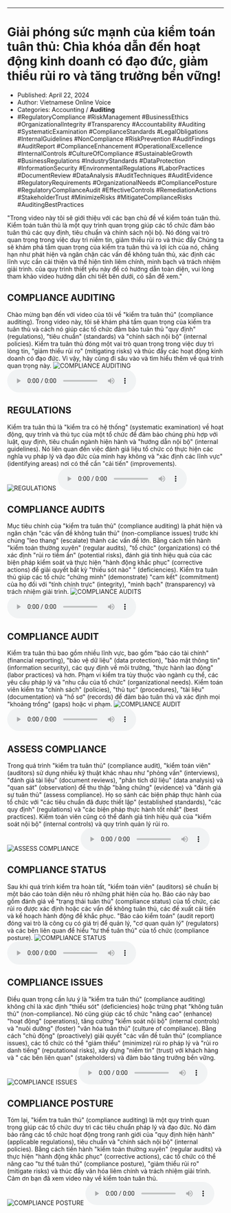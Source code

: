 
---

# Giải phóng sức mạnh của kiểm toán tuân thủ: Chìa khóa dẫn đến hoạt động kinh doanh có đạo đức, giảm thiểu rủi ro và tăng trưởng bền vững!

- Published: April 22, 2024
- Author: Vietnamese Online Voice
- Categories: Accounting / **Auditing**
- #RegulatoryCompliance #RiskManagement #BusinessEthics #OrganizationalIntegrity #Transparency #Accountability #Auditing #SystematicExamination #ComplianceStandards #LegalObligations #InternalGuidelines #NonCompliance #RiskPrevention #AuditFindings #AuditReport #ComplianceEnhancement #OperationalExcellence #InternalControls #CultureOfCompliance #SustainableGrowth #BusinessRegulations #IndustryStandards #DataProtection #InformationSecurity #EnvironmentalRegulations #LaborPractices #DocumentReview #DataAnalysis #AuditTechniques #AuditEvidence #RegulatoryRequirements #OrganizationalNeeds #CompliancePosture #RegulatoryComplianceAudit #EffectiveControls #RemediationActions #StakeholderTrust #MinimizeRisks #MitigateComplianceRisks #AuditingBestPractices

"Trong video này tôi sẽ giới thiệu với các bạn chủ đề về kiểm toán tuân thủ. Kiểm toán tuân thủ là một quy trình quan trọng giúp các tổ chức đảm bảo tuân thủ các quy định, tiêu chuẩn và chính sách nội bộ. Nó đóng vai trò quan trọng trong việc duy trì niềm tin, giảm thiểu rủi ro và thúc đẩy Chúng ta sẽ khám phá tầm quan trọng của kiểm tra tuân thủ và lợi ích của nó, chẳng hạn như phát hiện và ngăn chặn các vấn đề không tuân thủ, xác định các lĩnh vực cần cải thiện và thể hiện tính liêm chính, minh bạch và trách nhiệm giải trình. của quy trình thiết yếu này để có hướng dẫn toàn diện, vui lòng tham khảo video hướng dẫn chi tiết bên dưới, có sẵn để xem."


## COMPLIANCE AUDITING

Chào mừng bạn đến với video của tôi về "kiểm tra tuân thủ" (compliance auditing). Trong video này, tôi sẽ khám phá tầm quan trọng của kiểm tra tuân thủ và cách nó giúp các tổ chức đảm bảo tuân thủ "quy định" (regulations), "tiêu chuẩn" (standards) và "chính sách nội bộ" (internal policies). Kiểm tra tuân thủ đóng một vai trò quan trọng trong việc duy trì lòng tin, "giảm thiểu rủi ro" (mitigating risks) và thúc đẩy các hoạt động kinh doanh có đạo đức. Vì vậy, hãy cùng đi sâu vào và tìm hiểu thêm về quá trình quan trọng này.
![COMPLIANCE AUDITING](https://http-archiver-apis-production-80.schnworks.com/storage/images/transitions/2024-04-22/transition-9442730563-Montserrat-Black-512DA8.jpg)
<audio controls>
    <source src="https://http-archiver-apis-production-80.schnworks.com/storage/audio/file-4227846815.mp3" type="audio/mpeg">
</audio>



## REGULATIONS

Kiểm tra tuân thủ là "kiểm tra có hệ thống" (systematic examination) về hoạt động, quy trình và thủ tục của một tổ chức để đảm bảo chúng phù hợp với luật, quy định, tiêu chuẩn ngành hiện hành và "hướng dẫn nội bộ" (internal guidelines). Nó liên quan đến việc đánh giá liệu tổ chức có thực hiện các nghĩa vụ pháp lý và đạo đức của mình hay không và "xác định các lĩnh vực" (identifying areas) nơi có thể cần "cải tiến" (improvements).
![REGULATIONS](https://http-archiver-apis-production-80.schnworks.com/storage/images/transitions/2024-04-22/transition-2142457813-Montserrat-SemiBold-512DA8.jpg)
<audio controls>
    <source src="https://http-archiver-apis-production-80.schnworks.com/storage/audio/file-5497761988.mp3" type="audio/mpeg">
</audio>



## COMPLIANCE AUDITS

Mục tiêu chính của "kiểm tra tuân thủ" (compliance auditing) là phát hiện và ngăn chặn "các vấn đề không tuân thủ" (non-compliance issues) trước khi chúng "leo thang" (escalate) thành các vấn đề lớn. Bằng cách tiến hành "kiểm toán thường xuyên" (regular audits), "tổ chức" (organizations) có thể xác định "rủi ro tiềm ẩn" (potential risks), đánh giá tính hiệu quả của các biện pháp kiểm soát và thực hiện "hành động khắc phục" (corrective actions) để giải quyết bất kỳ "thiếu sót nào" " (deficiencies). Kiểm tra tuân thủ giúp các tổ chức "chứng minh" (demonstrate) "cam kết" (commitment) của họ đối với "tính chính trực" (integrity), "minh bạch" (transparency) và trách nhiệm giải trình.
![COMPLIANCE AUDITS](https://http-archiver-apis-production-80.schnworks.com/storage/images/transitions/2024-04-22/transition-10583704131-Montserrat-Regular-303F9F.jpg)
<audio controls>
    <source src="https://http-archiver-apis-production-80.schnworks.com/storage/audio/file-1169853645.mp3" type="audio/mpeg">
</audio>



## COMPLIANCE AUDIT

Kiểm tra tuân thủ bao gồm nhiều lĩnh vực, bao gồm "báo cáo tài chính" (financial reporting), "bảo vệ dữ liệu" (data protection), "bảo mật thông tin" (information security), các quy định về môi trường, "thực hành lao động" (labor practices) và hơn. Phạm vi kiểm tra tùy thuộc vào ngành cụ thể, các yêu cầu pháp lý và "nhu cầu của tổ chức" (organizational needs). Kiểm toán viên kiểm tra "chính sách" (policies), "thủ tục" (procedures), "tài liệu" (documentation) và "hồ sơ" (records) để đảm bảo tuân thủ và xác định mọi "khoảng trống" (gaps) hoặc vi phạm.
![COMPLIANCE AUDIT](https://http-archiver-apis-production-80.schnworks.com/storage/images/transitions/2024-04-22/transition-24939514496-Montserrat-Black-7B1FA2.jpg)
<audio controls>
    <source src="https://http-archiver-apis-production-80.schnworks.com/storage/audio/file-51430313326.mp3" type="audio/mpeg">
</audio>



## ASSESS COMPLIANCE

Trong quá trình "kiểm tra tuân thủ" (compliance audit), "kiểm toán viên" (auditors) sử dụng nhiều kỹ thuật khác nhau như "phỏng vấn" (interviews), "đánh giá tài liệu" (document reviews), "phân tích dữ liệu" (data analysis) và "quan sát" (observation) để thu thập "bằng chứng" (evidence) và "đánh giá sự tuân thủ" (assess compliance). Họ so sánh các biện pháp thực hành của tổ chức với "các tiêu chuẩn đã được thiết lập" (established standards), "các quy định" (regulations) và "các biện pháp thực hành tốt nhất" (best practices). Kiểm toán viên cũng có thể đánh giá tính hiệu quả của "kiểm soát nội bộ" (internal controls) và quy trình quản lý rủi ro.
![ASSESS COMPLIANCE](https://http-archiver-apis-production-80.schnworks.com/storage/images/transitions/2024-04-22/transition-74865710045-Montserrat-Black-512DA8.jpg)
<audio controls>
    <source src="https://http-archiver-apis-production-80.schnworks.com/storage/audio/file-40582568321.mp3" type="audio/mpeg">
</audio>



## COMPLIANCE STATUS

Sau khi quá trình kiểm tra hoàn tất, "kiểm toán viên" (auditors) sẽ chuẩn bị một báo cáo toàn diện nêu rõ những phát hiện của họ. Báo cáo này bao gồm đánh giá về "trạng thái tuân thủ" (compliance status) của tổ chức, các rủi ro được xác định hoặc các vấn đề không tuân thủ, các đề xuất cải tiến và kế hoạch hành động để khắc phục. "Báo cáo kiểm toán" (audit report) đóng vai trò là công cụ có giá trị để quản lý, "cơ quan quản lý" (regulators) và các bên liên quan để hiểu "tư thế tuân thủ" của tổ chức (compliance posture).
![COMPLIANCE STATUS](https://http-archiver-apis-production-80.schnworks.com/storage/images/transitions/2024-04-22/transition-42404017942-Montserrat-Black-4A148C.jpg)
<audio controls>
    <source src="https://http-archiver-apis-production-80.schnworks.com/storage/audio/file-21727124876.mp3" type="audio/mpeg">
</audio>



## COMPLIANCE ISSUES

Điều quan trọng cần lưu ý là "kiểm tra tuân thủ" (compliance auditing) không chỉ là xác định "thiếu sót" (deficiencies) hoặc trừng phạt "không tuân thủ" (non-compliance). Nó cũng giúp các tổ chức "nâng cao" (enhance) "hoạt động" (operations), tăng cường "kiểm soát nội bộ" (internal controls) và "nuôi dưỡng" (foster) "văn hóa tuân thủ" (culture of compliance). Bằng cách "chủ động" (proactively) giải quyết "các vấn đề tuân thủ" (compliance issues), các tổ chức có thể "giảm thiểu" (minimize) rủi ro pháp lý và "rủi ro danh tiếng" (reputational risks), xây dựng "niềm tin" (trust) với khách hàng và " các bên liên quan" (stakeholders) và đảm bảo tăng trưởng bền vững.
![COMPLIANCE ISSUES](https://http-archiver-apis-production-80.schnworks.com/storage/images/transitions/2024-04-22/transition--42273224608-Montserrat-Black-4A148C.jpg)
<audio controls>
    <source src="https://http-archiver-apis-production-80.schnworks.com/storage/audio/file-12885877526.mp3" type="audio/mpeg">
</audio>



## COMPLIANCE POSTURE

Tóm lại, "kiểm tra tuân thủ" (compliance auditing) là một quy trình quan trọng giúp các tổ chức duy trì các tiêu chuẩn pháp lý và đạo đức. Nó đảm bảo rằng các tổ chức hoạt động trong ranh giới của "quy định hiện hành" (applicable regulations), tiêu chuẩn và "chính sách nội bộ" (internal policies). Bằng cách tiến hành "kiểm toán thường xuyên" (regular audits) và thực hiện "hành động khắc phục" (corrective actions), các tổ chức có thể nâng cao "tư thế tuân thủ" (compliance posture), "giảm thiểu rủi ro" (mitigate risks) và thúc đẩy văn hóa liêm chính và trách nhiệm giải trình. Cảm ơn bạn đã xem video này về kiểm toán tuân thủ.
![COMPLIANCE POSTURE](https://http-archiver-apis-production-80.schnworks.com/storage/images/transitions/2024-04-22/transition--12706836812-Montserrat-Thin-004895.jpg)
<audio controls>
    <source src="https://http-archiver-apis-production-80.schnworks.com/storage/audio/file-20025077963.mp3" type="audio/mpeg">
</audio>

